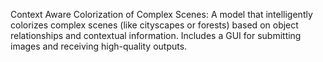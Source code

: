 Context Aware Colorization of Complex Scenes: A model that intelligently colorizes complex scenes (like cityscapes or forests) based on object relationships and contextual information. Includes a GUI for submitting images and receiving high-quality outputs.

